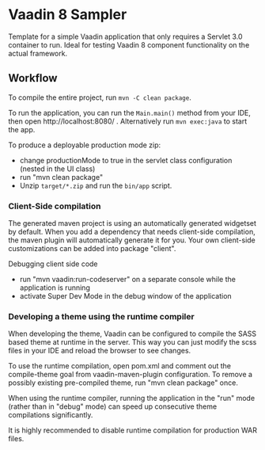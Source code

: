 # Vaadin 8 Sampler

Template for a simple Vaadin application that only requires a Servlet 3.0 container to run.
Ideal for testing Vaadin 8 component functionality on the actual framework.

## Workflow

To compile the entire project, run `mvn -C clean package`.

To run the application, you can run the `Main.main()` method from your IDE, then open http://localhost:8080/ .
Alternatively run `mvn exec:java` to start the app.

To produce a deployable production mode zip:
- change productionMode to true in the servlet class configuration (nested in the UI class)
- run "mvn clean package"
- Unzip `target/*.zip` and run the `bin/app` script.

### Client-Side compilation

The generated maven project is using an automatically generated widgetset by default. 
When you add a dependency that needs client-side compilation, the maven plugin will 
automatically generate it for you. Your own client-side customizations can be added into
package "client".

Debugging client side code
  - run "mvn vaadin:run-codeserver" on a separate console while the application is running
  - activate Super Dev Mode in the debug window of the application

### Developing a theme using the runtime compiler

When developing the theme, Vaadin can be configured to compile the SASS based
theme at runtime in the server. This way you can just modify the scss files in
your IDE and reload the browser to see changes.

To use the runtime compilation, open pom.xml and comment out the compile-theme 
goal from vaadin-maven-plugin configuration. To remove a possibly existing 
pre-compiled theme, run "mvn clean package" once.

When using the runtime compiler, running the application in the "run" mode 
(rather than in "debug" mode) can speed up consecutive theme compilations
significantly.

It is highly recommended to disable runtime compilation for production WAR files.
